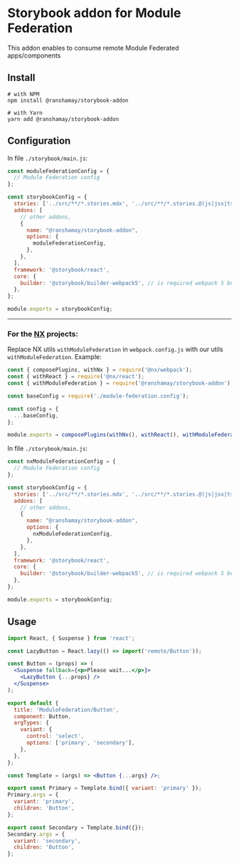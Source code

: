 # Storybook addon for Module Federation

This addon enables to consume remote Module Federated apps/components

## Install

```shell
# with NPM
npm install @ranshamay/storybook-addon

# with Yarn
yarn add @ranshamay/storybook-addon
```

## Configuration

In file `./storybook/main.js`:

```js
const moduleFederationConfig = {
  // Module Federation config
};

const storybookConfig = {
  stories: ['../src/**/*.stories.mdx', '../src/**/*.stories.@(js|jsx|ts|tsx)'],
  addons: [
    // other addons,
    {
      name: "@ranshamay/storybook-addon",
      options: {
        moduleFederationConfig,
      },
    },
  ],
  framework: '@storybook/react',
  core: {
    builder: '@storybook/builder-webpack5', // is required webpack 5 builder
  },
};

module.exports = storybookConfig;
```

---

### For the [NX](https://nx.dev/getting-started/intro) projects:

Replace NX utils `withModuleFederation` in `webpack.config.js` with our utils `withModuleFederation`.
Example:

```javascript
const { composePlugins, withNx } = require('@nx/webpack');
const { withReact } = require('@nx/react');
const { withModuleFederation } = require('@ranshamay/storybook-addon');

const baseConfig = require('./module-federation.config');

const config = {
  ...baseConfig,
};

module.exports = composePlugins(withNx(), withReact(), withModuleFederation(config));
```

In file `./storybook/main.js`:

```js
const nxModuleFederationConfig = {
  // Module Federation config
};

const storybookConfig = {
  stories: ['../src/**/*.stories.mdx', '../src/**/*.stories.@(js|jsx|ts|tsx)'],
  addons: [
    // other addons,
    {
      name: "@ranshamay/storybook-addon",
      options: {
        nxModuleFederationConfig,
      },
    },
  ],
  framework: '@storybook/react',
  core: {
    builder: '@storybook/builder-webpack5', // is required webpack 5 builder
  },
};

module.exports = storybookConfig;
```

## Usage

```jsx
import React, { Suspense } from 'react';

const LazyButton = React.lazy(() => import('remote/Button'));

const Button = (props) => (
  <Suspense fallback={<p>Please wait...</p>}>
    <LazyButton {...props} />
  </Suspense>
);

export default {
  title: 'ModuleFederation/Button',
  component: Button,
  argTypes: {
    variant: {
      control: 'select',
      options: ['primary', 'secondary'],
    },
  },
};

const Template = (args) => <Button {...args} />;

export const Primary = Template.bind({ variant: 'primary' });
Primary.args = {
  variant: 'primary',
  children: 'Button',
};

export const Secondary = Template.bind({});
Secondary.args = {
  variant: 'secondary',
  children: 'Button',
};
```
